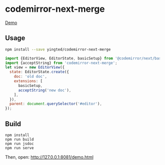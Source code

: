 # codemirror-next-merge
[Demo](https://yingted.github.io/codemirror-next-merge)

## Usage
```bash
npm install --save yingted/codemirror-next-merge
```

```js
import {EditorView, EditorState, basicSetup} from '@codemirror/next/basic-setup';
import {acceptString} from 'codemirror-next-merge';
let view = new EditorView({
  state: EditorState.create({
    doc: 'old doc',
    extensions: [
      basicSetup,
      acceptString('new doc'),
    ],
  }),
  parent: document.querySelector('#editor'),
});
```

## Build
```
npm install
npm run build
npm run jsdoc
npm run serve
```

Then, open: http://127.0.0.1:8081/demo.html
